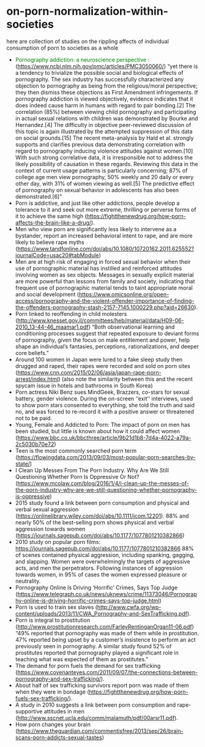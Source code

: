 # on-porn-normalization-within-societies
here are collection of studies on the rippling affects of individual consumption of porn to societies as a whole


-  <font color="green"> Pornography addiction: a neuroscience perspective </font>: (https://www.ncbi.nlm.nih.gov/pmc/articles/PMC3050060/) “yet there is a tendency to trivialize the possible social and biological effects of pornography. The sex industry has successfully characterized any objection to pornography as being from the religious/moral perspective; they then dismiss these objections as First Amendment infringements. If pornography addiction is viewed objectively, evidence indicates that it does indeed cause harm in humans with regard to pair bonding.[2] The correlation (85%) between viewing child pornography and participating in actual sexual relations with children was demonstrated by Bourke and Hernandez.[4] The difficulty in objective peer-reviewed discussion of this topic is again illustrated by the attempted suppression of this data on social grounds.[15] The recent meta-analysis by Hald et al. strongly supports and clarifies previous data demonstrating correlation with regard to pornography inducing violence attitudes against women.[10] With such strong correlative data, it is irresponsible not to address the likely possibility of causation in these regards. Reviewing this data in the context of current usage patterns is particularly concerning; 87% of college age men view pornography, 50% weekly and 20 daily or every other day, with 31% of women viewing as well.[5] The predictive effect of pornography on sexual behavior in adolescents has also been demonstrated.[6]”
- Porn is addictive, and just like other addictions, people develop a tolerance to it and seek out more extreme, thrilling or perverse forms of it to achieve the same high (https://fightthenewdrug.org/how-porn-affects-the-brain-like-a-drug/).
- Men who view porn are significantly less likely to intervene as a bystander, report an increased behavioral intent to rape, and are more likely to believe rape myths
(https://www.tandfonline.com/doi/abs/10.1080/10720162.2011.625552?journalCode=usac20#tabModule)
- Men are at high risk of engaging in forced sexual behavior when their use of pornographic material has instilled and reinforced attitudes involving women as sex objects. Messages in sexually explicit material are more powerful than lessons from family and society, indicating that frequent use of pornographic material tends to taint appropriate moral and social development (https://www.omicsonline.org/open-access/pornography-and-the-violent-offender-importance-of-finding-the-offenders-pornography-stash-2157-7145.1000229.php?aid=26630).
- Porn linked to reoffending in child molesters (http://www.knesset.gov.il/committees/heb/material/data/H09-06-2010_13-44-46_maamar1.pdf) “Both observational learning and conditioning processes suggest that repeated exposure to deviant forms of pornography, given the focus on male entitlement and power, help shape an individual’s fantasies, perceptions, rationalizations, and deeper core beliefs.”
- Around 100 women in Japan were lured to a fake sleep study then drugged and raped, their rapes were recorded and sold on porn sites (https://www.cnn.com/2015/02/06/asia/japan-rape-porn-arrest/index.html) (also note the similarity between this and the recent spycam issue in hotels and bathrooms in South Korea)
- Porn actress Niki Benz sues MindGeek, Brazzers, co-stars for sexual battery, gender violence. During the on-screen ‘‘exit’‘ interviews, used to show porn stars consented to everything, she told the truth and said no, and was forced to re-record it with a positive answer or threatened not to be paid.
- Young, Female and Addicted to Porn: The impact of porn on men has been studied, but little is known about how it could affect women (https://www.bbc.co.uk/bbcthree/article/9b21d1b8-7d4a-4022-a79a-2c5030b70e72)
- Teen is the most commonly searched porn term (https://flowingdata.com/2013/09/03/most-popular-porn-searches-by-state/)
- I Clean Up Messes From The Porn Industry. Why Are We Still Questioning Whether Porn Is Oppressive Or Not? (https://www.mcolaw.com/blog/2016/1/4/i-clean-up-the-messes-of-the-porn-industry-why-are-we-still-questioning-whether-pornography-is-oppressive)
- 2015 study found a link between porn consumption and physical and verbal sexual aggression (https://onlinelibrary.wiley.com/doi/abs/10.1111/jcom.12201).
88% and nearly 50% of the best-selling porn shows physical and verbal aggression towards women (https://journals.sagepub.com/doi/abs/10.1177/1077801210382866)
- 2010 study on popular porn films: https://journals.sagepub.com/doi/abs/10.1177/1077801210382866 88% of scenes contained physical aggression, including spanking, gagging, and slapping. Women were overwhelmingly the targets of aggressive acts, and men the perpetrators.
Following instances of aggression towards women, in 95% of cases the women expressed pleasure or neutrality.
- Pornography Online Is Driving ‘Horrific’ Crimes, Says Top Judge (https://www.telegraph.co.uk/news/uknews/crime/11373046/Pornography-online-is-driving-horrific-crimes-says-top-judge.html)
- Porn is used to train sex slaves (http://www.cwfa.org/wp-content/uploads/2013/11/CWA_Pornography-and-SexTrafficking.pdf).
- Porn is integral to prostitution (http://www.prostitutionresearch.com/FarleyRentinganOrgan11-06.pdf) “49% reported that pornography was made of them while in prostitution. 47% reported being upset by a customer’s insistence to perform an act previously seen in pornography. A similar study found 52% of prostitutes reported that pornography played a significant role in teaching what was expected of them as prostitutes.”
- The demand for porn fuels the demand for sex trafficking (https://www.covenanteyes.com/2011/09/07/the-connections-between-pornography-and-sex-trafficking/).
- About half of sex trafficking survivors report porn was made of them when they were in bondage (https://fightthenewdrug.org/how-porn-fuels-sex-trafficking/).
- A study in 2010 suggests a link between porn consumption and rape-supportive attitudes in men (http://www.sscnet.ucla.edu/comm/malamuth/pdf/00arsr11.pdf).
- How porn changes your brain (https://www.theguardian.com/commentisfree/2013/sep/26/brain-scans-porn-addicts-sexual-tastes) 

